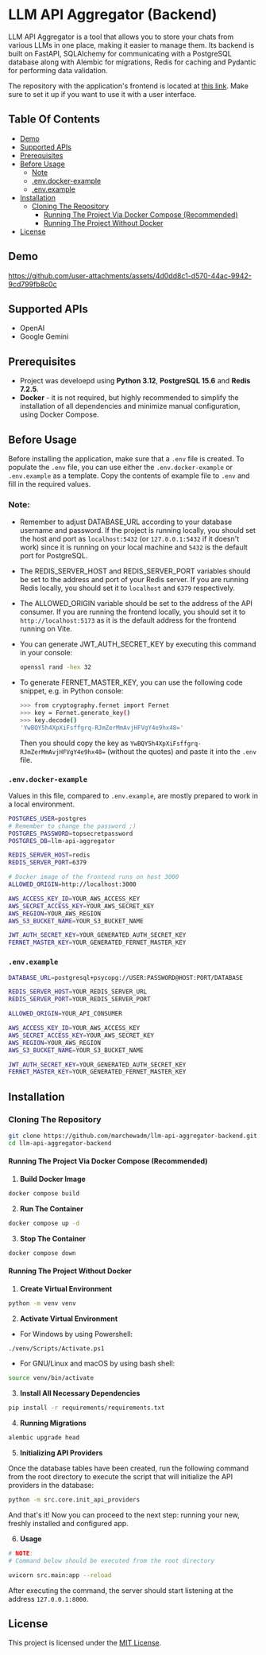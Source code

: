 # LLM API Aggregator (Backend)

LLM API Aggregator is a tool that allows you to store your chats from various LLMs in one place, making it easier to manage them.
Its backend is built on FastAPI, SQLAlchemy for communicating with a PostgreSQL database along with Alembic for migrations, Redis for caching and Pydantic for performing data validation.

The repository with the application's frontend is located at [this link](https://github.com/marchewadm/llm-api-aggregator-frontend). Make sure to set it up if you want to use it with a user interface.

## Table Of Contents

- [Demo](#demo)
- [Supported APIs](#supported-apis)
- [Prerequisites](#prerequisites)
- [Before Usage](#before-usage)
  - [Note](#note)
  - [.env.docker-example](#envdocker-example)
  - [.env.example](#envexample)
- [Installation](#installation)
  - [Cloning The Repository](#cloning-the-repository)
    - [Running The Project Via Docker Compose (Recommended)](#running-the-project-via-docker-compose-recommended)
    - [Running The Project Without Docker](#running-the-project-without-docker)
- [License](#license)

## Demo

https://github.com/user-attachments/assets/4d0dd8c1-d570-44ac-9942-9cd799fb8c0c

## Supported APIs

- OpenAI
- Google Gemini

## Prerequisites

- Project was develoepd using **Python 3.12**, **PostgreSQL 15.6** and **Redis 7.2.5**.
- **Docker** - it is not required, but highly recommended to simplify the installation of all dependencies and minimize manual configuration, using Docker Compose.

## Before Usage

Before installing the application, make sure that a `.env` file is created. To populate the `.env` file, you can use either the `.env.docker-example` or `.env.example` as a template. Copy the contents of example file to `.env` and fill in the required values.

### Note:

- Remember to adjust DATABASE_URL according to your database username and password. If the project is running locally, you should set the host and port as `localhost:5432` (or `127.0.0.1:5432` if it doesn't work) since it is running on your local machine and `5432` is the default port for PostgreSQL.

- The REDIS_SERVER_HOST and REDIS_SERVER_PORT variables should be set to the address and port of your Redis server. If you are running Redis locally, you should set it to `localhost` and `6379` respectively.

- The ALLOWED_ORIGIN variable should be set to the address of the API consumer. If you are running the frontend locally, you should set it to `http://localhost:5173` as it is the default address for the frontend running on Vite.

- You can generate JWT_AUTH_SECRET_KEY by executing this command in your console:

  ```bash
  openssl rand -hex 32
  ```

- To generate FERNET_MASTER_KEY, you can use the following code snippet, e.g. in Python console:
  ```bash
  >>> from cryptography.fernet import Fernet
  >>> key = Fernet.generate_key()
  >>> key.decode()
  'YwBQY5h4XpXiFsffgrq-RJmZerMmAvjHFVgY4e9hx48='
  ```
  Then you should copy the key as `YwBQY5h4XpXiFsffgrq-RJmZerMmAvjHFVgY4e9hx48=` (without the quotes) and paste it into the `.env` file.

### `.env.docker-example`

Values in this file, compared to `.env.example`, are mostly prepared to work in a local environment.

```bash
POSTGRES_USER=postgres
# Remember to change the password ;)
POSTGRES_PASSWORD=topsecretpassword
POSTGRES_DB=llm-api-aggregator

REDIS_SERVER_HOST=redis
REDIS_SERVER_PORT=6379

# Docker image of the frontend runs on host 3000
ALLOWED_ORIGIN=http://localhost:3000

AWS_ACCESS_KEY_ID=YOUR_AWS_ACCESS_KEY
AWS_SECRET_ACCESS_KEY=YOUR_AWS_SECRET_KEY
AWS_REGION=YOUR_AWS_REGION
AWS_S3_BUCKET_NAME=YOUR_S3_BUCKET_NAME

JWT_AUTH_SECRET_KEY=YOUR_GENERATED_AUTH_SECRET_KEY
FERNET_MASTER_KEY=YOUR_GENERATED_FERNET_MASTER_KEY
```

### `.env.example`

```bash
DATABASE_URL=postgresql+psycopg://USER:PASSWORD@HOST:PORT/DATABASE

REDIS_SERVER_HOST=YOUR_REDIS_SERVER_URL
REDIS_SERVER_PORT=YOUR_REDIS_SERVER_PORT

ALLOWED_ORIGIN=YOUR_API_CONSUMER

AWS_ACCESS_KEY_ID=YOUR_AWS_ACCESS_KEY
AWS_SECRET_ACCESS_KEY=YOUR_AWS_SECRET_KEY
AWS_REGION=YOUR_AWS_REGION
AWS_S3_BUCKET_NAME=YOUR_S3_BUCKET_NAME

JWT_AUTH_SECRET_KEY=YOUR_GENERATED_AUTH_SECRET_KEY
FERNET_MASTER_KEY=YOUR_GENERATED_FERNET_MASTER_KEY
```

## Installation

### Cloning The Repository

```bash
git clone https://github.com/marchewadm/llm-api-aggregator-backend.git
cd llm-api-aggregator-backend
```

#### Running The Project Via Docker Compose (Recommended)

1. **Build Docker Image**

```bash
docker compose build
```

2. **Run The Container**

```bash
docker compose up -d
```

3. **Stop The Container**

```bash
docker compose down
```

#### Running The Project Without Docker

1. **Create Virtual Environment**

```bash
python -m venv venv
```

2. **Activate Virtual Environment**

- For Windows by using Powershell:

```bash
./venv/Scripts/Activate.ps1
```

- For GNU/Linux and macOS by using bash shell:

```bash
source venv/bin/activate
```

3. **Install All Necessary Dependencies**

```bash
pip install -r requirements/requirements.txt
```

4. **Running Migrations**

```bash
alembic upgrade head
```

5. **Initializing API Providers**

Once the database tables have been created, run the following command from the root directory to execute the script that will initialize the API providers in the database:

```bash
python -m src.core.init_api_providers
```

And that's it! Now you can proceed to the next step: running your new, freshly installed and configured app.

6. **Usage**

```bash
# NOTE:
# Command below should be executed from the root directory

uvicorn src.main:app --reload
```

After executing the command, the server should start listening at the address `127.0.0.1:8000`.

## License

This project is licensed under the [MIT License](https://choosealicense.com/licenses/mit/).
